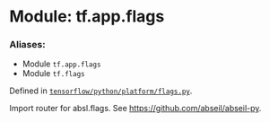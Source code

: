 <div itemscope itemtype="http://developers.google.com/ReferenceObject">
<meta itemprop="name" content="tf.app.flags" />
<meta itemprop="path" content="Stable" />
</div>

# Module: tf.app.flags

### Aliases:

* Module `tf.app.flags`
* Module `tf.flags`



Defined in [`tensorflow/python/platform/flags.py`](https://www.tensorflow.org/code/tensorflow/python/platform/flags.py).

Import router for absl.flags. See https://github.com/abseil/abseil-py.

